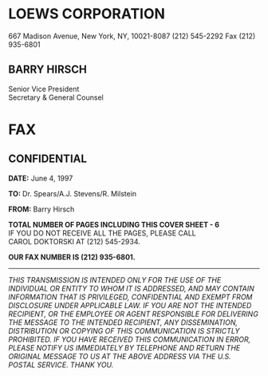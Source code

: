 # LOEWS CORPORATION
667 Madison Avenue, New York, NY, 10021-8087 (212) 545-2292 Fax (212) 935-6801

## BARRY HIRSCH
Senior Vice President  
Secretary & General Counsel

# FAX
## CONFIDENTIAL

**DATE:** June 4, 1997

**TO:** Dr. Spears/A.J. Stevens/R. Milstein

**FROM:** Barry Hirsch

**TOTAL NUMBER OF PAGES INCLUDING THIS COVER SHEET - 6**  
IF YOU DO NOT RECEIVE ALL THE PAGES, PLEASE CALL  
CAROL DOKTORSKI AT (212) 545-2934.

**OUR FAX NUMBER IS (212) 935-6801.**

---

*THIS TRANSMISSION IS INTENDED ONLY FOR THE USE OF THE INDIVIDUAL OR ENTITY TO WHOM IT IS ADDRESSED, AND MAY CONTAIN INFORMATION THAT IS PRIVILEGED, CONFIDENTIAL AND EXEMPT FROM DISCLOSURE UNDER APPLICABLE LAW. IF YOU ARE NOT THE INTENDED RECIPIENT, OR THE EMPLOYEE OR AGENT RESPONSIBLE FOR DELIVERING THE MESSAGE TO THE INTENDED RECIPIENT, ANY DISSEMINATION, DISTRIBUTION OR COPYING OF THIS COMMUNICATION IS STRICTLY PROHIBITED. IF YOU HAVE RECEIVED THIS COMMUNICATION IN ERROR, PLEASE NOTIFY US IMMEDIATELY BY TELEPHONE AND RETURN THE ORIGINAL MESSAGE TO US AT THE ABOVE ADDRESS VIA THE U.S. POSTAL SERVICE. THANK YOU.*